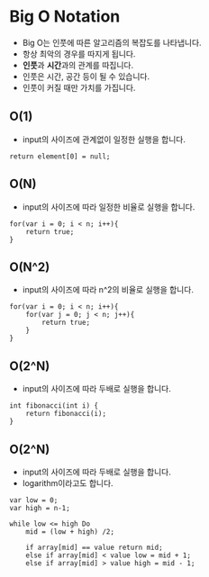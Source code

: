 # Big O Notation

* Big O는 인풋에 따른 알고리즘의 복잡도를 나타냅니다.
* 항상 최악의 경우를 따지게 됩니다. 
* **인풋**과 **시간**과의 관계를 따집니다.
* 인풋은 시간, 공간 등이 될 수 있습니다.
* 인풋이 커질 때만 가치를 가집니다.

## O(1)
* input의 사이즈에 관계없이 일정한 실행을 합니다.
```
return element[0] = null;
```

## O(N)
* input의 사이즈에 따라 일정한 비율로 실행을 합니다. 
```
for(var i = 0; i < n; i++){
	return true;
}
```

## O(N^2)
* input의 사이즈에 따라 n^2의 비율로 실행을 합니다. 
```
for(var i = 0; i < n; i++){
	for(var j = 0; j < n; j++){
		return true;
	}
}
```
## O(2^N)
* input의 사이즈에 따라 두배로 실행을 합니다. 
```
int fibonacci(int i) {
	return fibonacci(i);
}
```

## O(2^N)
* input의 사이즈에 따라 두배로 실행을 합니다. 
* logarithm이라고도 합니다. 
```
var low = 0;
var high = n-1;

while low <= high Do
	mid = (low + high) /2;
	
	if array[mid] == value return mid;
	else if array[mid] < value low = mid + 1; 
	else if array[mid] > value high = mid - 1;
```